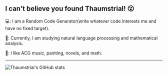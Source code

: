 I can't believe you found Thaumstrial! 😮
---

💻: I am a Random Code Generator(write whatever code interests me and have no fixed target). 

🤔: Currently, I am studying natural language processing and mathematical analysis.

🌴: I like ACG music, painting, novels, and math.

---


![Thaumstrial's GitHub stats](https://github-readme-stats.vercel.app/api?username=thaumstrial&show_icons=true&theme=radical)
